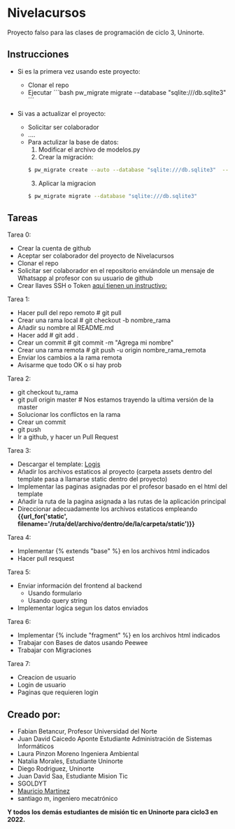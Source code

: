 # Nivelacursos

Proyecto falso para las clases de programación de ciclo 3, Uninorte.

## Instrucciones
- Si es la primera vez usando este proyecto:
    - Clonar el repo
    - Ejecutar
    ´´´bash
    pw_migrate migrate --database "sqlite:///db.sqlite3"
    ´´´

- Si vas a actualizar el proyecto:
    - Solicitar ser colaborador
    - ....
    - Para actulizar la base de datos:
        1. Modificar el archivo de modelos.py
        2. Crear la migración:
        ```bash
        $ pw_migrate create --auto --database "sqlite:///db.sqlite3"  --auto-source modelos <nombre_de_la_migracion>
        ``` 
        3. Aplicar la migracion
        ```bash
        $ pw_migrate migrate --database "sqlite:///db.sqlite3"
        ```

## Tareas
Tarea 0:
- Crear la cuenta de github 
- Aceptar ser colaborador del proyecto de Nivelacursos
- Clonar el repo 
- Solicitar ser colaborador en el repositorio enviándole un mensaje de Whatsapp al profesor con su usuario de github
- Crear llaves SSH o Token [aquí tienen un instructivo:](https://docs.github.com/en/authentication/connecting-to-github-with-ssh/checking-for-existing-ssh-keys)

Tarea 1:
- Hacer pull del repo remoto # git pull
- Crear una rama local # git checkout -b nombre_rama
- Añadir su nombre al README.md
- Hacer add # git add .
- Crear un commit # git commit -m "Agrega mi nombre"
- Crear una rama remota # git push -u origin nombre_rama_remota
- Enviar los cambios a la rama remota
- Avisarme que todo OK o si hay prob

Tarea 2:
- git checkout tu_rama
- git pull origin master  # Nos estamos trayendo la ultima versión de la master
- Solucionar los conflictos en la rama
- Crear un commit
- git push 
- Ir a github, y hacer un Pull Request

Tarea 3:
- Descargar el template: [Logis](https://bootstrapmade.com/logis-bootstrap-logistics-website-template/)
- Añadir los archivos estaticos al proyecto (carpeta assets dentro del  template pasa a llamarse static dentro del proyecto)
- Implementar las paginas asignadas por el profesor basado en el html del template
- Añadir la ruta de la pagina asignada a las rutas de la aplicación principal
- Direccionar adecuadamente los archivos estaticos empleando **{{url_for('static', filename='/ruta/del/archivo/dentro/de/la/carpeta/static')}}** 

Tarea 4:
- Implementar {% extends "base" %} en los archivos html indicados
- Hacer pull resquest

Tarea 5:
- Enviar información del frontend al backend
    - Usando formulario
    - Usando query string
- Implementar logica segun los datos enviados

Tarea 6:
- Implementar {% include "fragment" %} en los archivos html indicados
- Trabajar con Bases de datos usando Peewee
- Trabajar con Migraciones

Tarea 7:
- Creacion de usuario
- Login de usuario
- Paginas que requieren login


## Creado por:

- Fabian Betancur, Profesor Universidad del Norte
- Juan David Caicedo Aponte Estudiante Administración de Sistemas Informáticos
- Laura Pinzon Moreno Ingeniera Ambiental 
- Natalia Morales, Estudiante Uninorte
- Diego Rodriguez, Uninorte
- Juan David Saa, Estudiante Mision Tic
- SGOLDYT
- [Mauricio Martinez](https://xhlar.com)
- santiago m, ingeniero mecatrónico

**Y todos los demás estudiantes de misión tic en Uninorte para ciclo3 en 2022.**
